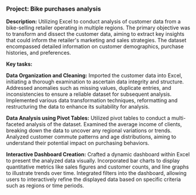 ### Project: Bike purchases analysis

**Description:**
Utilizing Excel to conduct analysis of customer data from a bike-selling retailer operating in multiple regions. The primary objective was to transform and dissect the customer data, aiming to extract key insights that could inform the retailer's marketing and sales strategies. The dataset encompassed detailed information on customer demographics, purchase histories, and preferences.

**Key tasks:**

**Data Organization and Cleaning:**
Imported the customer data into Excel, initiating a thorough examination to ascertain data integrity and structure.
Addressed anomalies such as missing values, duplicate entries, and inconsistencies to ensure a reliable dataset for subsequent analysis.
Implemented various data transformation techniques, reformatting and restructuring the data to enhance its suitability for analysis.

**Data Analysis using Pivot Tables:**
Utilized pivot tables to conduct a multi-faceted analysis of the dataset.
Examined the average income of clients, breaking down the data to uncover any regional variations or trends.
Analyzed customer commute patterns and age distributions, aiming to understand their potential impact on purchasing behaviors.

**Interactive Dashboard Creation:**
Crafted a dynamic dashboard within Excel to present the analyzed data visually.
Incorporated bar charts to display quantitative metrics like sales figures and customer counts, and line graphs to illustrate trends over time.
Integrated filters into the dashboard, allowing users to interactively refine the displayed data based on specific criteria such as regions or time periods.